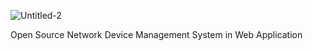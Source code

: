 ![Untitled-2](https://github.com/AndreasTigasing/WebNetwork/assets/48347006/df615ef3-c762-41e9-8768-62a5d7567cc6)

Open Source Network Device Management System in Web Application
